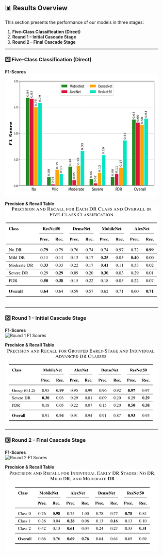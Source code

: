 ## 📊 Results Overview

This section presents the performance of our models in three stages:  
1. **Five-Class Classification (Direct)**  
2. **Round 1 – Initial Cascade Stage**  
3. **Round 2 – Final Cascade Stage**

---

### **1️⃣ Five-Class Classification (Direct)**

**F1-Scores**  
![Five-Class F1 Scores](Five_class/f1_scores.png)

**Precision & Recall Table**  
![Five-Class Precision Recall](Five_class/precision_recall.png)

---

### **2️⃣ Round 1 – Initial Cascade Stage**

**F1-Scores**  
![Round 1 F1 Scores](Round1/f1_scores.png)

**Precision & Recall Table**  
![Round 1 Precision Recall](Round1/precision_recall.png)

---

### **3️⃣ Round 2 – Final Cascade Stage**

**F1-Scores**  
![Round 2 F1 Scores](Round2/f1_scores.png)

**Precision & Recall Table**  
![Round 2 Precision Recall](Round2/precision_recall.png)
